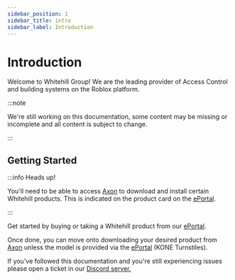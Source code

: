 ```yaml
---
sidebar_position: 1
sidebar_title: intro
sidebar_label: Introduction
---
```


# Introduction

Welcome to Whitehill Group! We are the leading provider of Access Control and building systems on the Roblox platform.

:::note

We're still working on this documentation, some content may be missing or incomplete and all content is subject to change.

:::

## Getting Started

:::info Heads up!

You'll need to be able to access [Axon](https://axon.whitehill.group) to download and install certain Whitehill products. This is indicated on the product card on the [ePortal](https://www.roblox.com/games/13188104119/Whitehill-ePortal).

:::

Get started by buying or taking a Whitehill product from our [ePortal](https://www.roblox.com/games/13188104119/Whitehill-ePortal).

Once done, you can move onto downloading your desired product from [Axon](https://axon.whitehill.group) unless the model is provided via the [ePortal](https://www.roblox.com/games/13188104119/Whitehill-ePortal) (KONE Turnstiles).

If you've followed this documentation and you're still experiencing issues please open a ticket in our [Discord server.](https://discord.whitehill.group/)

